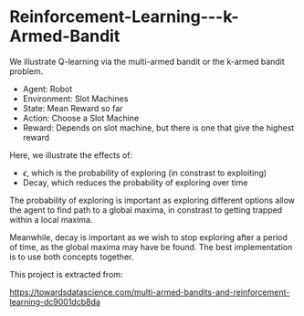 # Reinforcement-Learning---k-Armed-Bandit

We illustrate Q-learning via the multi-armed bandit or the k-armed bandit problem.

- Agent: Robot
- Environment: Slot Machines
- State: Mean Reward so far
- Action: Choose a Slot Machine
- Reward: Depends on slot machine, but there is one that give the highest reward

Here, we illustrate the effects of:
- $\epsilon$, which is the probability of exploring (in constrast to exploiting)
- Decay, which reduces the probability of exploring over time

The probability of exploring is important as exploring different options allow the agent to find path to a global maxima, in constrast to getting trapped within a local maxima. 

Meanwhile, decay is important as we wish to stop exploring after a period of time, as the global maxima may have be found. The best implementation is to use both concepts together.

This project is extracted from:

https://towardsdatascience.com/multi-armed-bandits-and-reinforcement-learning-dc9001dcb8da
